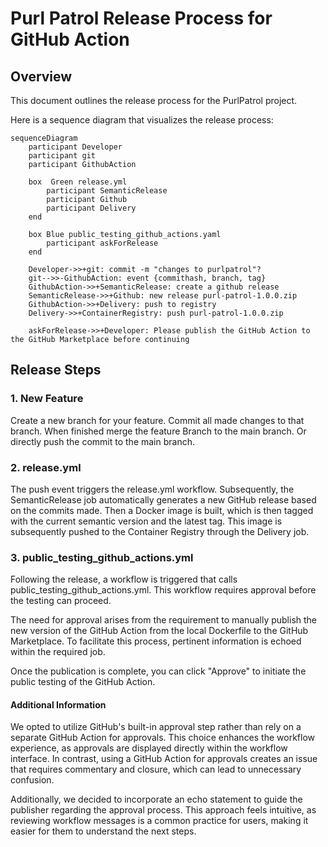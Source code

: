 # Purl Patrol Release Process for GitHub Action

## Overview

This document outlines the release process for the PurlPatrol project.

Here is a sequence diagram that visualizes the release process:
```mermaid
sequenceDiagram
    participant Developer
    participant git
    participant GithubAction

    box  Green release.yml
        participant SemanticRelease
        participant Github
        participant Delivery
    end

    box Blue public_testing_github_actions.yaml
        participant askForRelease
    end

    Developer->>+git: commit -m "changes to purlpatrol"?
    git-->>-GithubAction: event {commithash, branch, tag}
    GithubAction->>+SemanticRelease: create a github release
    SemanticRelease->>+Github: new release purl-patrol-1.0.0.zip
    GithubAction->>+Delivery: push to registry
    Delivery->>+ContainerRegistry: push purl-patrol-1.0.0.zip

    askForRelease->>+Developer: Please publish the GitHub Action to the GitHub Marketplace before continuing
```
## Release Steps
### 1. New Feature
Create a new branch for your feature. Commit all made changes to that branch. When finished merge the feature Branch to the main branch.
Or directly push the commit to the main branch.

### 2. release.yml
The push event triggers the release.yml workflow. Subsequently, the SemanticRelease job automatically generates a new GitHub release based on the commits made. Then a Docker image is built, which is then tagged with the current semantic version and the latest tag. This image is subsequently pushed to the Container Registry through the Delivery job.

### 3. public_testing_github_actions.yml
Following the release, a workflow is triggered that calls public_testing_github_actions.yml. This workflow requires approval before the testing can proceed.

The need for approval arises from the requirement to manually publish the new version of the GitHub Action from the local Dockerfile to the GitHub Marketplace. To facilitate this process, pertinent information is echoed within the required job.

Once the publication is complete, you can click "Approve" to initiate the public testing of the GitHub Action.

#### Additional Information
We opted to utilize GitHub's built-in approval step rather than rely on a separate GitHub Action for approvals. This choice enhances the workflow experience, as approvals are displayed directly within the workflow interface. In contrast, using a GitHub Action for approvals creates an issue that requires commentary and closure, which can lead to unnecessary confusion.

Additionally, we decided to incorporate an echo statement to guide the publisher regarding the approval process. This approach feels intuitive, as reviewing workflow messages is a common practice for users, making it easier for them to understand the next steps.
